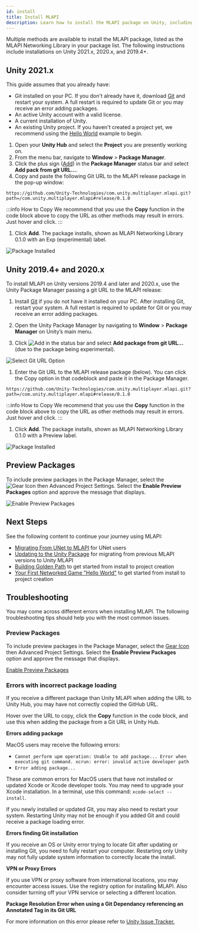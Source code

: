 ```yaml
---
id: install
title: Install MLAPI
description: Learn how to install the MLAPI package on Unity, including instructions for 2019.4+, 2020.x, and 2021.x. The package installs as MLAPI Networking Library.
---
```


Multiple methods are available to install the MLAPI package, listed as the MLAPI Networking Library in your package list. The following instructions include installations on Unity 2021.x, 2020.x, and 2019.4+.

## Unity 2021.x

This guide assumes that you already have:
  * Git installed on your PC. If you don't already have it, download [Git](https://git-scm.com/) and restart your system. A full restart is required to update Git or you may receive an error adding packages.
  * An active Unity account with a valid license.
  * A current installation of Unity.
  * An existing Unity project. If you haven't created a project yet, we recommend using the [Hello World](../tutorials/helloworld/helloworldintro.md) example to begin.

1. Open your **Unity Hub** and select the **Project** you are presently working on.
1. From the menu bar, navigate to **Window** > **Package Manager**.
1. Click the plus sign ([Add](/img/add.png)) in the **Package Manager** status bar and select **Add pack from git URL...**.
1. Copy and paste the following Git URL to the MLAPI release package in the pop-up window:
```
https://github.com/Unity-Technologies/com.unity.multiplayer.mlapi.git?path=/com.unity.multiplayer.mlapi#release/0.1.0
```
  :::info How to Copy
  We recommend that you use the **Copy** function in the code block above to copy the URL as other methods may result in errors. Just hover and click.
  :::

1. Click **Add**. The package installs, shown as MLAPI Networking Library 0.1.0 with an Exp (experimental) label.

  ![Package Installed](/img/install/install-0-1-0-2021.png)

## Unity 2019.4+ and 2020.x

To install MLAPI on Unity versions 2019.4 and later and 2020.x, use the Unity Package Manager passing a git URL to the MLAPI release:

1. Install [Git](https://git-scm.com/) if you do not have it installed on your PC. After installing Git, restart your system. A full restart is required to update for Git or you may receive an error adding packages.

1. Open the Unity Package Manager by navigating to **Window** > **Package Manager** on Unity’s main menu.
1. Click ![Add](/img/add.png) in the status bar and select **Add package from git URL...** (due to the package being experimental).

  ![Select Git URL Option](/img/install/install-git.png)

1. Enter the Git URL to the MLAPI release package (below). You can click the Copy option in that codeblock and paste it in the Package Manager.

  ```
  https://github.com/Unity-Technologies/com.unity.multiplayer.mlapi.git?path=/com.unity.multiplayer.mlapi#release/0.1.0
  ```

  :::info How to Copy
  We recommend that you use the **Copy** function in the code block above to copy the URL as other methods may result in errors. Just hover and click.
  :::

1. Click **Add**. The package installs, shown as MLAPI Networking Library 0.1.0 with a Preview label.

  ![Package Installed](/img/install/install-0-1-0-git.png)

## Preview Packages
To include preview packages in the Package Manager, select the ![Gear Icon](/img/gear.png) then Advanced Project Settings. Select the **Enable Preview Packages** option and approve the message that displays.

![Enable Preview Packages](/img/install/install-preview-pkg.png)

## Next Steps

See the following content to continue your journey using MLAPI:

* [Migrating From UNet to MLAPI](migratingtomlapi.md) for UNet users
* [Updating to the Unity Package](migratingfrommlapi.md) for migrating from previous MLAPI versions to Unity MLAPI
* [Building Golden Path](../tutorials/goldenpath_series/starting-out.md) to get started from install to project creation
* [Your First Networked Game "Hello World"](../tutorials/helloworld/helloworldintro.md) to get started from install to project creation

## Troubleshooting

You may come across different errors when installing MLAPI. The following troubleshooting tips should help you with the most common issues.

### Preview Packages
To include preview packages in the Package Manager, select the [Gear Icon](/img/gear.png) then Advanced Project Settings. Select the **Enable Preview Packages** option and approve the message that displays.

[Enable Preview Packages](/img/install/install-preview-pkg.png)

### Errors with incorrect package loading


If you receive a different package than Unity MLAPI when adding the URL to Unity Hub, you may have not correctly copied the GitHub URL. 

Hover over the URL to copy, click the **Copy** function in the code block, and use this when adding the package from a Git URL in Unity Hub.

**Errors adding package**

MacOS users may receive the following errors:

* `Cannot perform upm operation: Unable to add package... Error when executing git command. xcrun: error: invalid active developer path`
* `Error adding package...`

These are common errors for MacOS users that have not installed or updated Xcode or Xcode developer tools. You may need to upgrade your Xcode installation. In a terminal, use this command: `xcode-select --install`.

If you newly installed or updated Git, you may also need to restart your system. Restarting Unity may not be enough if you added Git and could receive a package loading error.

**Errors finding Git installation**

If you receive an OS or Unity error trying to locate Git after updating or installing Git, you need to fully restart your computer. Restarting only Unity may not fully update system information to correctly locate the install.

**VPN or Proxy Errors**

If you use VPN or proxy software from international locations, you may encounter access issues. Use the registry option for installing MLAPI. Also consider turning off your VPN service or selecting a different location.

**Package Resolution Error when using a Git Dependancy referencing an Annotated Tag in its Git URL**

For more information on this error please refer to [Unity Issue Tracker.](https://issuetracker.unity3d.com/issues/package-resolution-error-when-using-a-git-dependency-referencing-an-annotated-tag-in-its-git-url)